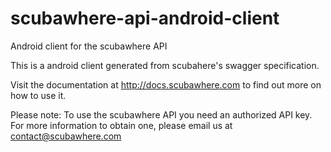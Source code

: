 # scubawhere-api-android-client
Android client for the scubawhere API

This is a android client generated from scubahere's swagger specification.

Visit the documentation at http://docs.scubawhere.com to find out more on how to use it.

Please note: To use the scubawhere API you need an authorized API key. For more information to obtain one, please email us at contact@scubawhere.com
